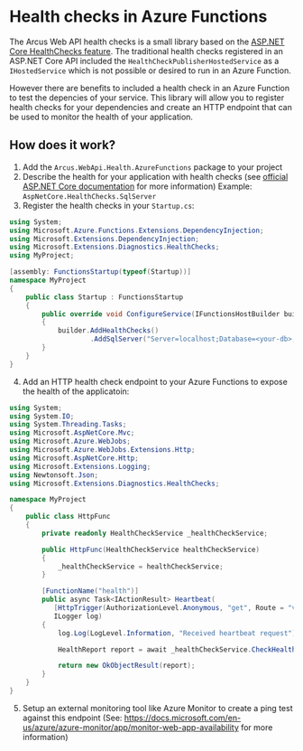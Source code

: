 # Health checks in Azure Functions

The Arcus Web API health checks is a small library based on the [ASP.NET Core HealthChecks feature](https://docs.microsoft.com/en-us/aspnet/core/host-and-deploy/health-checks). The traditional health checks registered in an ASP.NET Core API included the `HealthCheckPublisherHostedService` as a `IHostedService` which is not possible or desired to run in an Azure Function. 

However there are benefits to included a health check in an Azure Function to test the depencies of your service. This library will allow you to register health checks for your dependencies and create an HTTP endpoint that can be used to monitor the health of your application.

## How does it work?

1. Add the `Arcus.WebApi.Health.AzureFunctions` package to your project
2. Describe the health for your application with health checks (see [official ASP.NET Core documentation](https://docs.microsoft.com/en-us/aspnet/core/host-and-deploy/health-checks) for more information)
    Example: `AspNetCore.HealthChecks.SqlServer`
3. Register the health checks in your `Startup.cs`:

```csharp
using System;
using Microsoft.Azure.Functions.Extensions.DependencyInjection;
using Microsoft.Extensions.DependencyInjection;
using Microsoft.Extensions.Diagnostics.HealthChecks;
using MyProject;

[assembly: FunctionsStartup(typeof(Startup))]
namespace MyProject
{
    public class Startup : FunctionsStartup
    {
        public override void ConfigureService(IFunctionsHostBuilder builder)
        {
            builder.AddHealthChecks()
                    .AddSqlServer("Server=localhost;Database=<your-db>;User Id=app;Password=<your-password");
        }
    }
}
```

4. Add an HTTP health check endpoint to your Azure Functions to expose the health of the applicatoin:

```csharp
using System;
using System.IO;
using System.Threading.Tasks;
using Microsoft.AspNetCore.Mvc;
using Microsoft.Azure.WebJobs;
using Microsoft.Azure.WebJobs.Extensions.Http;
using Microsoft.AspNetCore.Http;
using Microsoft.Extensions.Logging;
using Newtonsoft.Json;
using Microsoft.Extensions.Diagnostics.HealthChecks;

namespace MyProject
{
    public class HttpFunc
    {
        private readonly HealthCheckService _healthCheckService;

        public HttpFunc(HealthCheckService healthCheckService)
        {
            _healthCheckService = healthCheckService;
        }

        [FunctionName("health")]
        public async Task<IActionResult> Heartbeat(
           [HttpTrigger(AuthorizationLevel.Anonymous, "get", Route = "v1/health")] HttpRequest req,
           ILogger log)
        {
            log.Log(LogLevel.Information, "Received heartbeat request");

            HealthReport report = await _healthCheckService.CheckHealthAsync();

            return new OkObjectResult(report);
        }
    }
}
```

5. Setup an external monitoring tool like Azure Monitor to create a ping test against this endpoint (See: https://docs.microsoft.com/en-us/azure/azure-monitor/app/monitor-web-app-availability for more information)
